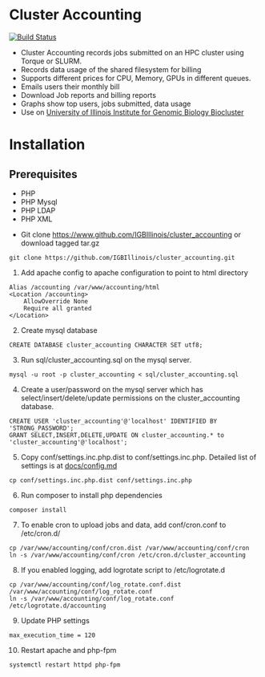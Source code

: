 # Cluster Accounting
[![Build Status](https://github.com/IGBIllinois/cluster_accounting/actions/workflows/main.yml/badge.svg)](https://github.com/IGBIllinois/cluster_accounting/actions/workflows/main.yml)

- Cluster Accounting records jobs submitted on an HPC cluster using Torque or SLURM.
- Records data usage of the shared filesystem for billing
- Supports different prices for CPU, Memory, GPUs in different queues.
- Emails users their monthly bill
- Download Job reports and billing reports
- Graphs show top users, jobs submitted, data usage
- Use on [University of Illinois Institute for Genomic Biology Biocluster](http://biocluster.igb.illinois.edu)

# Installation

## Prerequisites
- PHP
- PHP Mysql
- PHP LDAP
- PHP XML

* Git clone https://www.github.com/IGBIllinois/cluster_accounting or download tagged tar.gz
```
git clone https://github.com/IGBIllinois/cluster_accounting.git
```

1.  Add apache config to apache configuration to point to html directory
```
Alias /accounting /var/www/accounting/html
<Location /accounting>
	AllowOverride None
	Require all granted
</Location>
```
2.  Create mysql database
```
CREATE DATABASE cluster_accounting CHARACTER SET utf8;
```

3.  Run sql/cluster_accounting.sql on the mysql server.
```
mysql -u root -p cluster_accounting < sql/cluster_accounting.sql
```
4.  Create a user/password on the mysql server which has select/insert/delete/update permissions on the cluster_accounting database.
```
CREATE USER 'cluster_accounting'@'localhost' IDENTIFIED BY 'STRONG_PASSWORD';
GRANT SELECT,INSERT,DELETE,UPDATE ON cluster_accounting.* to 'cluster_accounting'@'localhost';
```
5.  Copy conf/settings.inc.php.dist to conf/settings.inc.php.  Detailed list of settings is at [docs/config.md](docs/config.md)
```
cp conf/settings.inc.php.dist conf/settings.inc.php
```

6.  Run composer to install php dependencies
```
composer install
```
7.  To enable cron to upload jobs and data, add conf/cron.conf to /etc/cron.d/
```
cp /var/www/accounting/conf/cron.dist /var/www/accounting/conf/cron
ln -s /var/www/accounting/conf/cron /etc/cron.d/cluster_accounting
```
8.  If you enabled logging, add logrotate script to /etc/logrotate.d
```
cp /var/www/accounting/conf/log_rotate.conf.dist /var/www/accounting/conf/log_rotate.conf
ln -s /var/www/accounting/conf/log_rotate.conf /etc/logrotate.d/accounting
```
9. Update PHP settings
```
max_execution_time = 120
```
10.  Restart apache and php-fpm
```
systemctl restart httpd php-fpm
```


